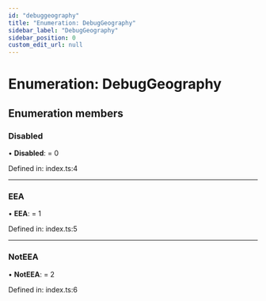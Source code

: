 ```yaml
---
id: "debuggeography"
title: "Enumeration: DebugGeography"
sidebar_label: "DebugGeography"
sidebar_position: 0
custom_edit_url: null
---
```


# Enumeration: DebugGeography

## Enumeration members

### Disabled

• **Disabled**: = 0

Defined in: index.ts:4

___

### EEA

• **EEA**: = 1

Defined in: index.ts:5

___

### NotEEA

• **NotEEA**: = 2

Defined in: index.ts:6

